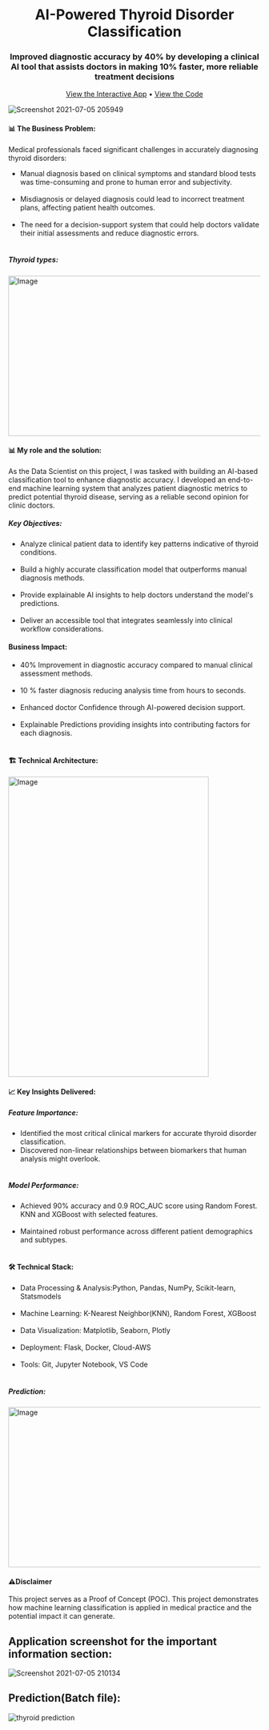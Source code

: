 <h1 align = "center"> AI-Powered Thyroid Disorder Classification</h1>

<h3 align='center'>Improved diagnostic accuracy by 40% by developing a clinical AI tool that assists doctors in making 10% faster, more reliable treatment decisions</h3><p align="center"> <a href="https://sagar61205.github.io/Thyroid-detection/">View the Interactive App</a> • <a href="https://github.com/sagar61205/Thyroid-detection">View the Code</a> </p>

![Screenshot 2021-07-05 205949](https://user-images.githubusercontent.com/5305547/127063302-2b8e0c7f-aa8b-4d91-9e2f-4b6f36b34319.png)

<h4>📊 The Business Problem:</h4>

Medical professionals faced significant challenges in accurately diagnosing thyroid disorders:
<ul><li>Manual diagnosis based on clinical symptoms and standard blood tests was time-consuming and prone to human error and subjectivity.</li><br>
<li>Misdiagnosis or delayed diagnosis could lead to incorrect treatment plans, affecting patient health outcomes.</li><br>
<li>The need for a decision-support system that could help doctors validate their initial assessments and reduce diagnostic errors.</li><br>    
</ul>

<h5>Thyroid types:</h5>
<img width="620" height="320" alt="Image" src="https://github.com/user-attachments/assets/f4affcbd-8798-4b8f-9606-efa476950cfa" />

<h4>📊 My role and the solution:</h4>
As the Data Scientist on this project, I was tasked with building an AI-based classification tool to enhance diagnostic accuracy. I developed an end-to-end machine learning system that analyzes patient diagnostic metrics to predict potential thyroid disease, serving as a reliable second opinion for clinic doctors.
<br>

<h5>Key Objectives:</h5>
<ul><li>Analyze clinical patient data to identify key patterns indicative of thyroid conditions.</li><br>

<li>Build a highly accurate classification model that outperforms manual diagnosis methods.</li><br>

<li>Provide explainable AI insights to help doctors understand the model's predictions.</li><br>

<li>Deliver an accessible tool that integrates seamlessly into clinical workflow considerations.</li>
</ul>

<h4>Business Impact:</h4>
<ul>
<li>40% Improvement in diagnostic accuracy compared to manual clinical assessment methods.</li><br>
<li>10 % faster diagnosis reducing analysis time from hours to seconds.</li><br>
<li>Enhanced doctor Confidence through AI-powered decision support.</li><br>
<li>Explainable Predictions providing insights into contributing factors for each diagnosis.</li><br>
</ul>


<h4>🏗️ Technical Architecture:</h4>
<img width="400" height="600" alt="Image" src="https://github.com/user-attachments/assets/c0d298b0-2bf5-48ac-9a78-1181207e3e11" />


<h4>📈 Key Insights Delivered:</h4>
                           
<h5>Feature Importance:</h5>
<ul>
<li>Identified the most critical clinical markers for accurate thyroid disorder classification.</li>   
<li>Discovered non-linear relationships between biomarkers that human analysis might overlook.</li><br>
</ul>

<h5>Model Performance:</h5>
<ul>
<li>Achieved 90% accuracy and 0.9 ROC_AUC score using Random Forest. KNN and XGBoost with selected features.</li><br>
<li>Maintained robust performance across different patient demographics and subtypes.</li><br>
</ul>

<h4>🛠️ Technical Stack:</h4>

<ul><li>Data Processing & Analysis:Python, Pandas, NumPy, Scikit-learn, Statsmodels</li><br>
<li>Machine Learning: K-Nearest Neighbor(KNN), Random Forest, XGBoost</li><br>
<li>Data Visualization: Matplotlib, Seaborn, Plotly</li><br>
<li>Deployment: Flask, Docker, Cloud-AWS</li><br>
<li>Tools: Git, Jupyter Notebook, VS Code</li><br>
</ul>

<h5>Prediction:</h5>
<img width="620" height="320" alt="Image" src="https://github.com/user-attachments/assets/b2026037-c8b1-4631-acca-0f16129f8e01" />

<h4>⚠️Disclaimer</h4>

This project serves as a Proof of Concept (POC). This project demonstrates how machine learning classification is applied in medical practice and the potential impact it can generate.


## Application screenshot for the important information section:
![Screenshot 2021-07-05 210134](https://user-images.githubusercontent.com/5305547/127064694-5edd41bb-679f-4f42-b350-b28feeae413a.png)

## Prediction(Batch file):
![thyroid prediction](https://user-images.githubusercontent.com/5305547/127065188-4317a3cc-8f7d-4857-8f92-ada26e97d3cd.png)
